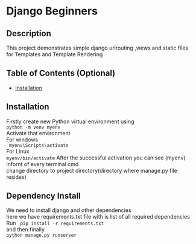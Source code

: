 
# Django Beginners

## Description

This project demonstrates simple django urlrouting ,views and static files for Templates and Template Rendering 




## Table of Contents (Optional)

- [Installation](#installation)


## Installation
Firstly create new Python virtual environment using\
```python -m venv myenv``` \
Activate that environment\
For windows\
``` myenv\Scripts\activate```\
For Linux\
```myenv/bin/activate```
After the successful activation you can see (myenv) infornt of every terminal cmd\
change directory to project directory(directory where manage.py file resides)

## Dependency Install
We need to install django and other dependencies\
here we have requirements.txt file with is list of all required dependencies\
Run  ``` pip install -r requirements.txt```\
and then finally\
```python manage.py runserver```